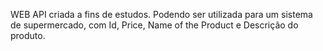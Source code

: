 WEB API criada a fins de estudos. Podendo ser utilizada para um sistema de supermercado, com Id, Price, Name of the Product e Descrição do produto.
